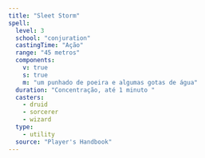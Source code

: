 ```yaml
---
title: "Sleet Storm"
spell:
  level: 3
  school: "conjuration"
  castingTime: "Ação"
  range: "45 metros"
  components:
    v: true
    s: true
    m: "um punhado de poeira e algumas gotas de água"
  duration: "Concentração, até 1 minuto "
  casters:
    - druid
    - sorcerer
    - wizard
  type:
    - utility
  source: "Player's Handbook"
---
```

